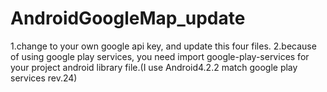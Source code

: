 # AndroidGoogleMap_update

1.change to your own google api key, and update this four files.
2.because of using google play services, you need import google-play-services for your project android library file.(I use Android4.2.2 match google play services rev.24)

